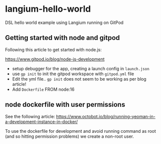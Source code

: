 # langium-hello-world
DSL hello world example using Langium running on GitPod

## Getting started with node and gitpod

Following this article to get started with node.js:

https://www.gitpod.io/blog/node-js-development

- setup debugger for the app, creating a launch config in `launch.json`
- use `gp init` to init the gitpod workspace with `gitpod.yml` file
- Edit the yml file.. `gp init` does not seem to be working as per blog article!
- Add `Dockerfile` FROM node:16

## node dockerfile with user permissions

See the following article:
https://www.octobot.io/blog/running-yeoman-in-a-development-instance-in-docker/

To use the dockerfile for development and avoid running command as root (and so
hitting permission problems) we create a non-root user.

